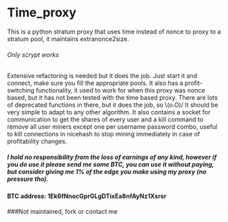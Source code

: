 # Time_proxy
This is a python stratum proxy that uses time instead of nonce to proxy to a stratum pool, it maintains extranonce2size.
###### Only scrypt works 
Extensive refactoring is needed but it does the job.
Just start it and connect, make sure you fill the appropriate pools. It also has a profit-switching functionality, it used to work for when this proxy was nonce based, but it has not been tested with the time based proxy.
There are lots of deprecated functions in there, but it does the job, so \\(o.O)/
It should be very simple to adapt to any other algorithm.
It also contains a socket for communication to get the shares of every user and a kill command to remove all user miners except one per username password combo, useful to kill connections in nicehash to stop mining immediately in case of profitability changes.
##### I hold no responsibility from the loss of earnings of any kind, however if you do use it please send me some BTC, you can use it without paying, but consider giving me 1% of the edge you make using my proxy (no pressure tho).
####  BTC address: 1Ek6fNnocGprGLgDTixEa8nfAyNz1Xsrsr


###Not maintained, fork or contact me


